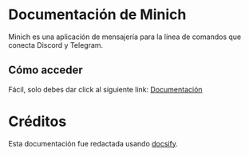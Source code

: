 # Documentación de Minich

Minich es una aplicación de mensajería para la línea de comandos que conecta Discord y Telegram.



## Cómo acceder

Fácil, solo debes dar click al siguiente link: [Documentación](https://anventech.github.io/minich-docs)



# Créditos

Esta documentación fue redactada usando [docsify](https://docsify.js.org).